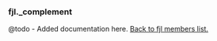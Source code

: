 ### fjl._complement
@todo - Added documentation here.
[Back to fjl members list.](#fjl-members-list)
